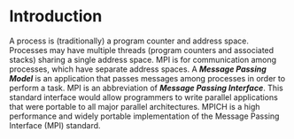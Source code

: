 # Introduction
A process is (traditionally) a program counter and address space. Processes may have multiple threads (program counters and associated stacks) sharing a single address space. MPI is for communication among processes, which have separate address spaces. A ***Message Passing Model*** is an application that passes messages among processes in order to perform a task. MPI is an abbreviation of ***Message Passing Interface***. This standard interface would allow programmers to write parallel applications that were portable to all major parallel architectures. MPICH is a high performance and widely portable implementation of the Message Passing Interface (MPI) standard.
